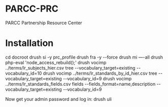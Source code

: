 PARCC-PRC
=========

PARCC Partnership Resource Center

Installation
============
cd docroot
drush si -y prc_profile
drush fra -y --force
drush mi —-all
drush php-eval 'node_access_rebuild();'
drush vocimp ../terms/lr_subjects_hier.csv tree --vocabulary_target=existing --vocabulary_id=10
drush vocimp ../terms/lr_standards_by_id_hier.csv tree --vocabulary_target=existing --vocabulary_id=9
drush vocimp ../terms/lr_standards_fields.csv fields --fields_format=name,description --vocabulary_target=existing --vocabulary_id=9

Now get your admin password and log in:
drush uli


